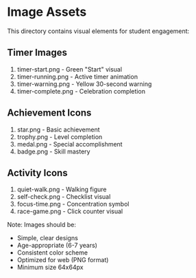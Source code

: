 # Image Assets

This directory contains visual elements for student engagement:

## Timer Images
1. timer-start.png - Green "Start" visual
2. timer-running.png - Active timer animation
3. timer-warning.png - Yellow 30-second warning
4. timer-complete.png - Celebration completion

## Achievement Icons
1. star.png - Basic achievement
2. trophy.png - Level completion
3. medal.png - Special accomplishment
4. badge.png - Skill mastery

## Activity Icons
1. quiet-walk.png - Walking figure
2. self-check.png - Checklist visual
3. focus-time.png - Concentration symbol
4. race-game.png - Click counter visual

Note: Images should be:
- Simple, clear designs
- Age-appropriate (6-7 years)
- Consistent color scheme
- Optimized for web (PNG format)
- Minimum size 64x64px
